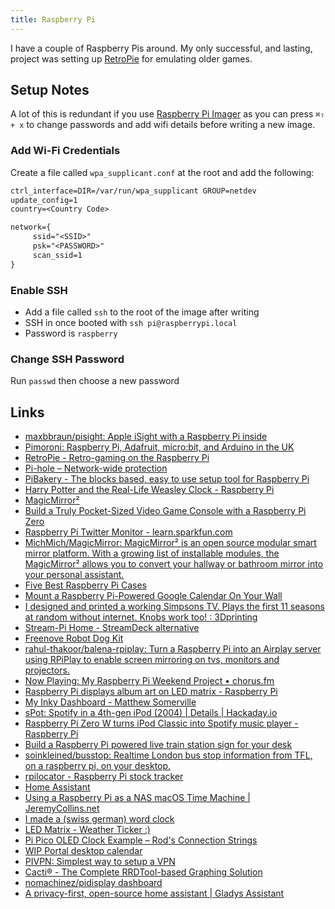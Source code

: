 ```yaml
---
title: Raspberry Pi
---
```


I have a couple of Raspberry Pis around. My only successful, and lasting, project was setting up [RetroPie](https://retropie.org.uk/) for emulating older games.

## Setup Notes

A lot of this is redundant if you use [Raspberry Pi Imager](https://www.raspberrypi.com/software/) as you can press `⌘⇧ + x` to change passwords and add wifi details before writing a new image.

### Add Wi-Fi Credentials

Create a file called `wpa_supplicant.conf` at the root and add the following:

```txt
ctrl_interface=DIR=/var/run/wpa_supplicant GROUP=netdev
update_config=1
country=<Country Code>

network={
     ssid="<SSID>"
     psk="<PASSWORD>"
     scan_ssid=1
}
```

### Enable SSH

- Add a file called `ssh` to the root of the image after writing
- SSH in once booted with `ssh pi@raspberrypi.local`
- Password is `raspberry`

### Change SSH Password

Run `passwd` then choose a new password

## Links

- [maxbbraun/pisight: Apple iSight with a Raspberry Pi inside](https://github.com/maxbbraun/pisight)
- [Pimoroni: Raspberry Pi, Adafruit, micro:bit, and Arduino in the UK](https://shop.pimoroni.com/)
- [RetroPie - Retro-gaming on the Raspberry Pi](https://retropie.org.uk/)
- [Pi-hole – Network-wide protection](https://pi-hole.net/)
- [PiBakery - The blocks based, easy to use setup tool for Raspberry Pi](https://pibakery.org/)
- [Harry Potter and the Real-Life Weasley Clock - Raspberry Pi](https://www.raspberrypi.org/blog/harry-potter-real-life-weasley-clock/)
- [MagicMirror²](https://magicmirror.builders/)
- [Build a Truly Pocket-Sized Video Game Console with a Raspberry Pi Zero](https://lifehacker.com/build-a-truly-pocket-sized-video-game-console-with-a-ra-1775832832)
- [Raspberry Pi Twitter Monitor - learn.sparkfun.com](https://learn.sparkfun.com/tutorials/raspberry-pi-twitter-monitor)
- [MichMich/MagicMirror: MagicMirror² is an open source modular smart mirror platform. With a growing list of installable modules, the MagicMirror² allows you to convert your hallway or bathroom mirror into your personal assistant.](https://github.com/MichMich/MagicMirror)
- [Five Best Raspberry Pi Cases](https://lifehacker.com/five-best-raspberry-pi-cases-1574306176)
- [Mount a Raspberry Pi-Powered Google Calendar On Your Wall](https://lifehacker.com/mount-a-raspberry-pi-powered-google-calendar-on-your-wa-1484219113)
- [I designed and printed a working Simpsons TV. Plays the first 11 seasons at random without internet. Knobs work too! : 3Dprinting](https://www.reddit.com/r/3Dprinting/comments/p9lasb/i_designed_and_printed_a_working_simpsons_tv/h9yj3c3/)
- [Stream-Pi Home - StreamDeck alternative](https://stream-pi.com/)
- [Freenove Robot Dog Kit](https://www.amazon.co.uk/dp/B08C254F73/ref=cm_sw_r_cp_api_glt_fabc_ZKCQAVJGR3K7ZNR1BBSF)
- [rahul-thakoor/balena-rpiplay: Turn a Raspberry Pi into an Airplay server using RPiPlay to enable screen mirroring on tvs, monitors and projectors.](https://github.com/rahul-thakoor/balena-rpiplay)
- [Now Playing: My Raspberry Pi Weekend Project • chorus.fm](https://chorus.fm/news/now-playing-my-raspberry-pi-weekend-project/)
- [Raspberry Pi displays album art on LED matrix - Raspberry Pi](https://www.raspberrypi.com/news/raspberry-pi-displays-album-art-on-led-matrix/)
- [My Inky Dashboard - Matthew Somerville](https://dracos.co.uk/wrote/inky-dashboard/)
- [sPot: Spotify in a 4th-gen iPod (2004) | Details | Hackaday.io](https://hackaday.io/project/177034-spot-spotify-in-a-4th-gen-ipod-2004/details)
- [Raspberry Pi Zero W turns iPod Classic into Spotify music player - Raspberry Pi](https://www.raspberrypi.com/news/raspberry-pi-zero-w-turns-ipod-classic-into-spotify-music-player/)
- [Build a Raspberry Pi powered live train station sign for your desk](https://www.balena.io/blog/build-a-raspberry-pi-powered-train-station-oled-sign-for-your-desk/)
- [soinkleined/busstop: Realtime London bus stop information from TFL, on a raspberry pi, on your desktop.](https://github.com/soinkleined/busstop)
- [rpilocator - Raspberry Pi stock tracker](https://rpilocator.com)
- [Home Assistant](https://www.home-assistant.io/)
- [Using a Raspberry Pi as a NAS macOS Time Machine | JeremyCollins.net](https://jeremycollins.net/using-a-raspberry-pi-as-a-nas-mac-os-time-machine)
- [I made a (swiss german) word clock](https://www.reddit.com/r/RASPBERRY_PI_PROJECTS/comments/omzttm/i_made_a_swiss_german_word_clock/)
- [LED Matrix - Weather Ticker :)](https://www.reddit.com/r/RASPBERRY_PI_PROJECTS/comments/okxxip/led_matrix_weather_ticker/)
- [Pi Pico OLED Clock Example – Rod's Connection Strings](https://connection.rnascimento.com/2021/02/18/pi-pico-oled-clock-example/)
- [WIP Portal desktop calendar](https://www.reddit.com/r/RASPBERRY_PI_PROJECTS/comments/qujt3i/wip_portal_desktop_calendar/)
- [PIVPN: Simplest way to setup a VPN](https://www.pivpn.io/)
- [Cacti® - The Complete RRDTool-based Graphing Solution](https://cacti.net/)
- [nomachinez/pidisplay dashboard](https://github.com/nomachinez/pidisplay)
- [A privacy-first, open-source home assistant | Gladys Assistant](https://gladysassistant.com/)
